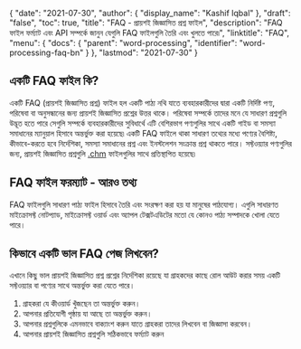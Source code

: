 {
  "date": "2021-07-30",
  "author": {
    "display_name": "Kashif Iqbal"
  },
  "draft": "false",
  "toc": true,
  "title": "FAQ - প্রায়শই জিজ্ঞাসিত প্রশ্ন ফাইল",
  "description": "FAQ ফাইল ফর্ম্যাট এবং API সম্পর্কে জানুন যেগুলি FAQ ফাইলগুলি তৈরি এবং খুলতে পারে৷",
  "linktitle": "FAQ",
  "menu": {
    "docs": {
      "parent": "word-processing",
      "identifier": "word-processing-faq-bn"
    }
  },
  "lastmod": "2021-07-30"
}

## একটি FAQ ফাইল কি?

একটি FAQ (প্রায়শই জিজ্ঞাসিত প্রশ্ন) ফাইল হল একটি পাঠ্য নথি যাতে ব্যবহারকারীদের দ্বারা একটি নির্দিষ্ট পণ্য, পরিষেবা বা অনুসন্ধানের জন্য প্রায়শই জিজ্ঞাসিত প্রশ্নের উত্তর থাকে। পরিষেবা সম্পর্কে তাদের মনে যে সাধারণ প্রশ্নগুলি উদ্ভূত হতে পারে সেগুলি সম্পর্কে ব্যবহারকারীদের সুবিধার্থে এটি বেশিরভাগ পণ্যগুলির সাথে একটি গাইড বা সমস্যা সমাধানের ম্যানুয়াল হিসাবে অন্তর্ভুক্ত করা হয়েছে৷ একটি FAQ ফাইলে থাকা সাধারণ তথ্যের মধ্যে পণ্যের বৈশিষ্ট্য, কীভাবে-করতে হবে নির্দেশিকা, সমস্যা সমাধানের প্রশ্ন এবং ইনস্টলেশন সংক্রান্ত প্রশ্ন থাকতে পারে। সফ্টওয়্যার পণ্যগুলির জন্য, প্রায়শই জিজ্ঞাসিত প্রশ্নগুলি [.chm](/web/chm/) ফাইলগুলির সাথে প্রতিস্থাপিত হয়েছে৷

## FAQ ফাইল ফরম্যাট - আরও তথ্য

FAQ ফাইলগুলি সাধারণ পাঠ্য ফাইল হিসাবে তৈরি এবং সংরক্ষণ করা হয় যা মানুষের পাঠযোগ্য। এগুলি সাধারণত মাইক্রোসফ্ট নোটপ্যাড, মাইক্রোসফ্ট ওয়ার্ড এবং অ্যাপল টেক্সটএডিটের মতো যে কোনও পাঠ্য সম্পাদকে খোলা যেতে পারে।

## কিভাবে একটি ভাল FAQ পেজ লিখবেন?

এখানে কিছু ভাল প্রায়শই জিজ্ঞাসিত প্রশ্ন প্রশ্নের নির্দেশিকা রয়েছে যা গ্রাহকদের কাছে রোল আউট করার সময় একটি সফ্টওয়্যার বা পণ্যের সাথে অন্তর্ভুক্ত করা যেতে পারে।

 1. গ্রাহকরা যে কীওয়ার্ড খুঁজছেন তা অন্তর্ভুক্ত করুন।
 1. আপনার প্রতিযোগী পৃষ্ঠায় যা আছে তা অন্তর্ভুক্ত করুন।
 1. আপনার প্রশ্নগুলিকে এমনভাবে বাক্যাংশ করুন যাতে গ্রাহকরা তাদের লিখবেন বা জিজ্ঞাসা করবেন।
 1. আপনার প্রায়শই জিজ্ঞাসিত প্রশ্নগুলি সঠিকভাবে ফর্ম্যাট করুন

